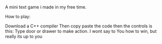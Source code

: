 A mini text game i made in my free time.

How to play:

Download a C++ compiler 
Then copy paste the code then the controls is this:
Type door or drawer to make action. I wont say to 
You how to win, but really its up to you
